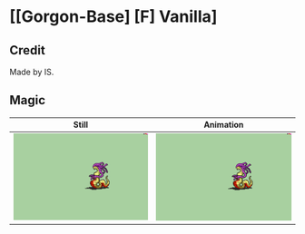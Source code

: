 # [\[Gorgon-Base\] \[F\] Vanilla]

## Credit

Made by IS.
	
## Magic

| Still | Animation |
| :---: | :-------: |
| ![Magic still](./Magic_000.png) | ![Magic animation](./Magic.gif) |
